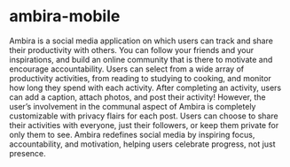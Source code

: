 # ambira-mobile
Ambira is a social media application on which users can track and share their productivity with others. You can follow your friends and your inspirations, and build an online community that is there to motivate and encourage accountability. Users can select from a wide array of productivity activities, from reading to studying to cooking, and monitor how long they spend with each activity. After completing an activity, users can add a caption, attach photos, and post their activity! However, the user’s involvement in the communal aspect of Ambira is completely customizable with privacy flairs for each post. Users can choose to share their activities with everyone, just their followers, or keep them private for only them to see. Ambira redefines social media by inspiring focus, accountability, and motivation, helping users celebrate progress, not just presence.
